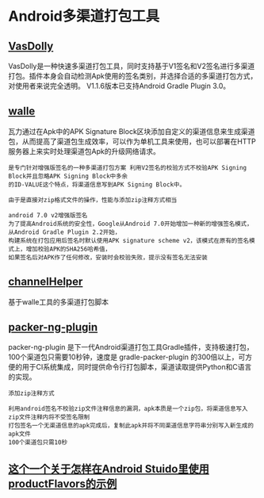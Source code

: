# Android多渠道打包工具
## [VasDolly](https://github.com/Tencent/VasDolly)
VasDolly是一种快速多渠道打包工具，同时支持基于V1签名和V2签名进行多渠道打包。插件本身会自动检测Apk使用的签名类别，并选择合适的多渠道打包方式，对使用者来说完全透明。 V1.1.6版本已支持Android Gradle Plugin 3.0。
## [walle](https://github.com/Meituan-Dianping/walle)
瓦力通过在Apk中的APK Signature Block区块添加自定义的渠道信息来生成渠道包，从而提高了渠道包生成效率，可以作为单机工具来使用，也可以部署在HTTP服务器上来实时处理渠道包Apk的升级网络请求。
```
是专门针对增强版签名的一种多渠道打包方案 利用V2签名的校验方式不校验APK Signing Block并且忽略APK Signing Block中多余
的ID-VALUE这个特点，将渠道信息写到APK Signing Block中。

由于是直接对zip格式文件的操作，性能与添加zip注释方式相当

android 7.0 v2增强版签名
为了提高Android系统的安全性，Google从Android 7.0开始增加一种新的增强签名模式，从Android Gradle Plugin 2.2开始，
构建系统在打包应用后签名时默认使用APK signature scheme v2，该模式在原有的签名模式上，增加校验APK的SHA256哈希值，
如果签名后对APK作了任何修改，安装时会校验失败，提示没有签名无法安装
```
## [channelHelper](https://github.com/wswenyue/channelHelper)
基于walle工具的多渠道打包脚本
## [packer-ng-plugin](https://github.com/mcxiaoke/packer-ng-plugin)
packer-ng-plugin 是下一代Android渠道打包工具Gradle插件，支持极速打包，100个渠道包只需要10秒钟，速度是 gradle-packer-plugin 的300倍以上，可方便的用于CI系统集成，同时提供命令行打包脚本，渠道读取提供Python和C语言的实现。
```
添加zip注释方式

利用android签名不校验zip文件注释信息的漏洞，apk本质是一个zip包，将渠道信息写入zip文件注释内将不受签名限制 
打包签名一个无渠道信息的apk完成后，复制此apk并将不同渠道信息字符串分别写入新生成的apk文件 
100个渠道包只需10秒
```
## [这个一个关于怎样在Android Stuido里使用productFlavors的示例](https://github.com/lendylongli/ProductFlavorsAdDemo)
